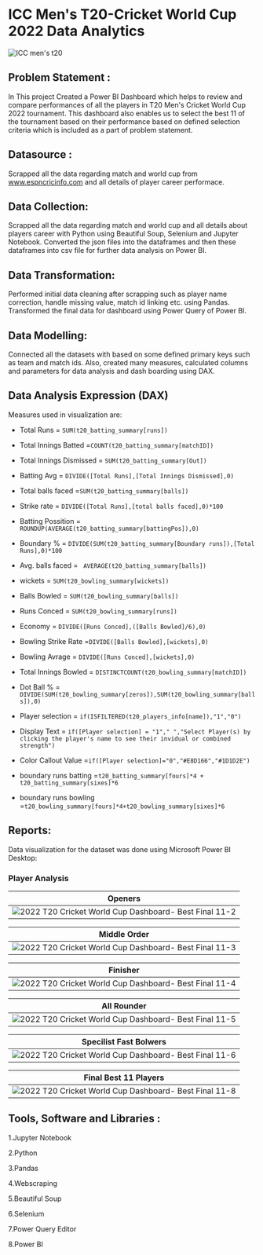 # ICC Men's T20-Cricket World Cup 2022 Data Analytics
![ICC men's t20](images/t20.jpeg)

## Problem Statement :

In This project Created a Power BI Dashboard which helps to review and compare performances of all the players in T20 Men's Cricket World Cup 2022 tournament. This dashboard also enables us to select the best 11 of the tournament based on their performance based on defined selection criteria which is included as a part of problem statement.

## Datasource :

Scrapped all the data regarding match and world cup from www.espncricinfo.com and all details of player career performace.

## Data Collection:
Scrapped all the data regarding match and world cup and all details about players career with Python using Beautiful Soup, Selenium and Jupyter Notebook. Converted the json files into the dataframes and then these dataframes into csv file for further data analysis on Power BI.

## Data Transformation:
Performed initial data cleaning after scrapping such as player name correction, handle missing value, match id linking etc. using Pandas. Transformed the final data for dashboard using Power Query of Power BI.

## Data Modelling:
Connected all the datasets with based on some defined primary keys such as team and match ids. Also, created many measures, calculated columns and parameters for data analysis and dash boarding using DAX.

## Data Analysis Expression (DAX)
Measures used in visualization are:

- Total Runs = `SUM(t20_batting_summary[runs])`

- Total Innings Batted =`COUNT(t20_batting_summary[matchID])`

- Total Innings Dismissed = `SUM(t20_batting_summary[Out])`

- Batting Avg = `DIVIDE([Total Runs],[Total Innings Dismissed],0)`

- Total balls faced =`SUM(t20_batting_summary[balls])`

- Strike rate = `DIVIDE([Total Runs],[total balls faced],0)*100`

- Batting Possition = `ROUNDUP(AVERAGE(t20_batting_summary[battingPos]),0)`

- Boundary % = `DIVIDE(SUM(t20_batting_summary[Boundary runs]),[Total Runs],0)*100`

- Avg. balls faced = ` AVERAGE(t20_batting_summary[balls])`

- wickets = `SUM(t20_bowling_summary[wickets])`

- Balls Bowled = `SUM(t20_bowling_summary[balls])`

- Runs Conced = `SUM(t20_bowling_summary[runs])`

- Economy = `DIVIDE([Runs Conced],([Balls Bowled]/6),0)`

- Bowling Strike Rate =`DIVIDE([Balls Bowled],[wickets],0)`

- Bowling Avrage = `DIVIDE([Runs Conced],[wickets],0)`

- Total Innings Bowled = `DISTINCTCOUNT(t20_bowling_summary[matchID])`

- Dot Ball % =` DIVIDE(SUM(t20_bowling_summary[zeros]),SUM(t20_bowling_summary[balls]),0)`

- Player selection = `if(ISFILTERED(t20_players_info[name]),"1","0")`

- Display Text = `if([Player selection] = "1"," ","Select Player(s) by clicking the player's name to see their invidual or combined strength")`

- Color Callout Value =`if([Player selection]="0","#E8D166","#1D1D2E")`

- boundary runs batting =`t20_batting_summary[fours]*4 + t20_batting_summary[sixes]*6`

- boundary runs bowling =`t20_bowling_summary[fours]*4+t20_bowling_summary[sixes]*6`

## Reports:
Data visualization for the dataset was done using Microsoft Power BI Desktop:

### Player Analysis 

|    Openers      |
| --------------- |
|![2022 T20 Cricket World Cup Dashboard- Best Final 11-2](images/openers.png)|


 | Middle Order |
 | --------------- |
|![2022 T20 Cricket World Cup Dashboard- Best Final 11-3](images/middle_order.png)|


 | Finisher |
 | --------------- |
|![2022 T20 Cricket World Cup Dashboard- Best Final 11-4](images/finisher.png)|


| All Rounder |
| --------------- |
|![2022 T20 Cricket World Cup Dashboard- Best Final 11-5](images/all_rounder.png)|


| Specilist Fast Bolwers |
| --------------- |
|![2022 T20 Cricket World Cup Dashboard- Best Final 11-6](images/fast_bowler.png)|


| Final Best 11 Players |
| --------------- |
|![2022 T20 Cricket World Cup Dashboard- Best Final 11-8](images/best_11.png)|


## Tools, Software and Libraries :

1.Jupyter Notebook

2.Python

3.Pandas

4.Webscraping

5.Beautiful Soup

6.Selenium

7.Power Query Editor

8.Power BI
